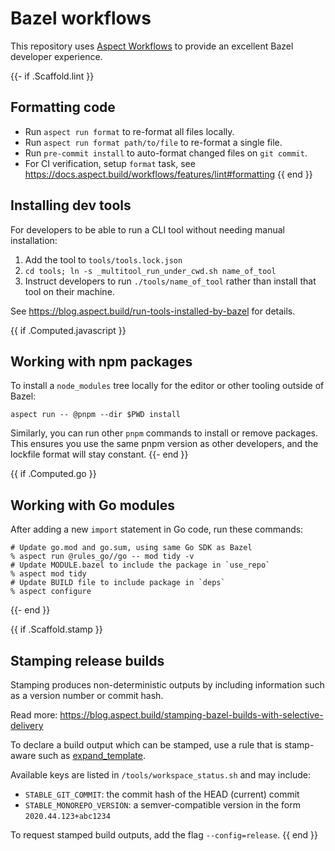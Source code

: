# Bazel workflows

This repository uses [Aspect Workflows](https://aspect.build) to provide an excellent Bazel developer experience.

{{- if .Scaffold.lint }}
## Formatting code

- Run `aspect run format` to re-format all files locally.
- Run `aspect run format path/to/file` to re-format a single file.
- Run `pre-commit install` to auto-format changed files on `git commit`.
- For CI verification, setup `format` task, see https://docs.aspect.build/workflows/features/lint#formatting
{{ end }}

## Installing dev tools

For developers to be able to run a CLI tool without needing manual installation:

1. Add the tool to `tools/tools.lock.json`
2. `cd tools; ln -s _multitool_run_under_cwd.sh name_of_tool`
3. Instruct developers to run `./tools/name_of_tool` rather than install that tool on their machine.

See https://blog.aspect.build/run-tools-installed-by-bazel for details.

{{ if .Computed.javascript }}
## Working with npm packages

To install a `node_modules` tree locally for the editor or other tooling outside of Bazel:

```
aspect run -- @pnpm --dir $PWD install
```

Similarly, you can run other `pnpm` commands to install or remove packages.
This ensures you use the same pnpm version as other developers, and the lockfile format will stay constant.
{{- end }}

{{ if .Computed.go }}
## Working with Go modules

After adding a new `import` statement in Go code, run these commands:

```shell
# Update go.mod and go.sum, using same Go SDK as Bazel
% aspect run @rules_go//go -- mod tidy -v
# Update MODULE.bazel to include the package in `use_repo`
% aspect mod tidy
# Update BUILD file to include package in `deps`
% aspect configure
```

{{- end }}

{{ if .Scaffold.stamp }}
## Stamping release builds

Stamping produces non-deterministic outputs by including information such as a version number or commit hash.

Read more: https://blog.aspect.build/stamping-bazel-builds-with-selective-delivery

To declare a build output which can be stamped, use a rule that is stamp-aware such as
[expand_template](https://docs.aspect.build/rulesets/aspect_bazel_lib/docs/expand_template).

Available keys are listed in `/tools/workspace_status.sh` and may include:

- `STABLE_GIT_COMMIT`: the commit hash of the HEAD (current) commit
- `STABLE_MONOREPO_VERSION`: a semver-compatible version in the form `2020.44.123+abc1234`

To request stamped build outputs, add the flag `--config=release`.
{{ end }}
